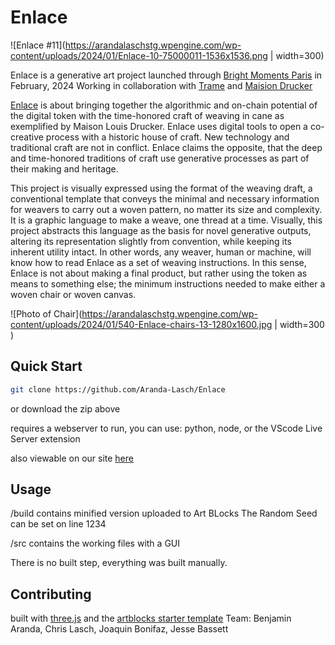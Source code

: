 # Enlace
![Enlace #11](https://arandalaschstg.wpengine.com/wp-content/uploads/2024/01/Enlace-10-75000011-1536x1536.png | width=300)

Enlace is a generative art project launched through [Bright Moments Paris](https://app.brightmoments.io/collections/enlace) in February, 2024
Working in collaboration with [Trame](https://trameparis.com/pages/enlace) and [Maision Drucker](https://www.maisonlouisdrucker.com/)


[Enlace](https://arandalaschstg.wpengine.com/project/enlace/) is about bringing together the algorithmic and on-chain potential of the digital token with the time-honored craft of weaving in cane as exemplified by Maison Louis Drucker. Enlace uses digital tools to open a co-creative process with a historic house of craft. New technology and traditional craft are not in conflict. Enlace claims the opposite, that the deep and time-honored traditions of craft use generative processes as part of their making and heritage.

This project is visually expressed using the format of the weaving draft, a conventional template that conveys the minimal and necessary information for weavers to carry out a woven pattern, no matter its size and complexity. It is a graphic language to make a weave, one thread at a time. Visually, this project abstracts this language as the basis for novel generative outputs, altering its representation slightly from convention, while keeping its inherent utility intact. In other words, any weaver, human or machine, will know how to read Enlace as a set of weaving instructions. In this sense, Enlace is not about making a final product, but rather using the token as means to something else; the minimum instructions needed to make either a woven chair or woven canvas.

![Photo of Chair](https://arandalaschstg.wpengine.com/wp-content/uploads/2024/01/540-Enlace-chairs-13-1280x1600.jpg | width=300 )
  
## Quick Start
```bash
git clone https://github.com/Aranda-Lasch/Enlace
```
or download the zip above

requires a webserver to run, you can use:
python, node, or the VScode Live Server extension

also viewable on our site [here](https://arandalaschstg.wpengine.com/tool/enlace/)

## Usage

/build
contains minified version uploaded to Art BLocks
The Random Seed can be set on line 1234

/src
contains the working files with a GUI


There is no built step, everything was built manually. 


## Contributing
built with [three.js](https://github.com/mrdoob/three.js) and the [artblocks starter template](https://github.com/ArtBlocks/artblocks-starter-template)
Team: Benjamin Aranda, Chris Lasch, Joaquin Bonifaz, Jesse Bassett
